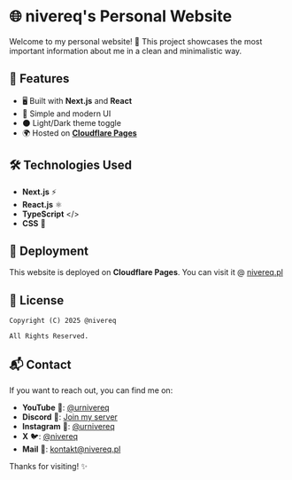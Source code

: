 # 🌐 nivereq's Personal Website

Welcome to my personal website! 🚀 This project showcases the most important information about me in a clean and minimalistic way.

## 📌 Features

- 🖥️ Built with **Next.js** and **React**
- 🎨 Simple and modern UI
- 🌑 Light/Dark theme toggle
- 🌍 Hosted on [**Cloudflare Pages**](https://developers.cloudflare.com/pages/)

## 🛠️ Technologies Used

- **Next.js** ⚡
- **React.js** ⚛️
- **TypeScript** </>
- **CSS** 🎨

## 🚀 Deployment

This website is deployed on **Cloudflare Pages**. You can visit it @ [nivereq.pl](https://nivereq.pl)

## 📜 License

`Copyright (C) 2025 @nivereq`

`All Rights Reserved.`

## 📬 Contact

If you want to reach out, you can find me on:
- **YouTube** 🎥: [@urnivereq](https://www.youtube.com/@urnivereq)
- **Discord** 💬: [Join my server](https://discord.nivereq.pl)
- **Instagram** 💬: [@urnivereq](https://instagram.nivereq.pl)
- **X** 🐦: [@nivereq](https://x.nivereq.pl)
- **Mail** 📧: [kontakt@nivereq.pl](mailto:kontakt@nivereq.pl)

Thanks for visiting! ✨
